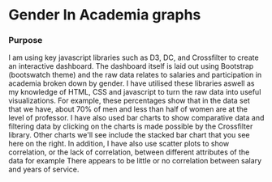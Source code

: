 # Gender In Academia graphs

### Purpose
I am using key javascript libraries such as D3, DC, and Crossfilter to create an interactive dashboard.
The dashboard itself is laid out using Bootstrap (bootswatch theme) and the raw data relates to salaries and participation in academia broken down by gender.
I have utilised these libraries aswell as my knowledge of HTML, CSS and javascript to turn the raw data into useful visualizations.
For example, these percentages show that in the data set that we have, about 70% of men and less than half of women are at the level of professor.
I have also used bar charts to show comparative data and filtering data by clicking on the charts is made possible by the Crossfilter library.
Other charts we'll see include the stacked bar chart that you see here on the right.
In addition, I have also use scatter plots to show correlation, or the lack of correlation, between different attributes of the data for example There appears to be little or no correlation between salary and years of service.